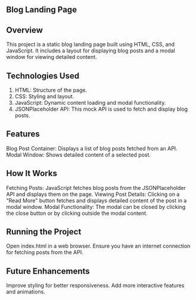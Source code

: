 ## Blog Landing Page
## Overview
This project is a static blog landing page built using HTML, CSS, and JavaScript. It includes a layout for displaying blog posts and a modal window for viewing detailed content.

## Technologies Used
1. HTML: Structure of the page.
2. CSS: Styling and layout.
3. JavaScript: Dynamic content loading and modal functionality.
4. JSONPlaceholder API: This mock API is used to fetch and display blog posts.
## Features
Blog Post Container: Displays a list of blog posts fetched from an API.
Modal Window: Shows detailed content of a selected post.
## How It Works
Fetching Posts: JavaScript fetches blog posts from the JSONPlaceholder API and displays them on the page.
Viewing Post Details: Clicking on a "Read More" button fetches and displays detailed content of the post in a modal window.
Modal Functionality: The modal can be closed by clicking the close button or by clicking outside the modal content.
## Running the Project
Open index.html in a web browser.
Ensure you have an internet connection for fetching posts from the API.
## Future Enhancements
Improve styling for better responsiveness.
Add more interactive features and animations.
